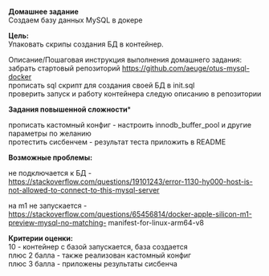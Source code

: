 **Домашнее задание**  
Создаем базу данных MySQL в докере  

**Цель:**  
Упаковать скрипы создания БД в контейнер.  


Описание/Пошаговая инструкция выполнения домашнего задания:  
забрать стартовый репозиторий https://github.com/aeuge/otus-mysql-docker  
прописать sql скрипт для создания своей БД в init.sql  
проверить запуск и работу контейнера следую описанию в репозитории  

**Задания повышенной сложности***    

прописать кастомный конфиг - настроить innodb_buffer_pool и другие параметры по желанию  
протестить сисбенчем - результат теста приложить в README  

**Возможные проблемы:**  

не подключается к БД - https://stackoverflow.com/questions/19101243/error-1130-hy000-host-is-not-allowed-to-connect-to-this-mysql-server  

на m1 не запускается - https://stackoverflow.com/questions/65456814/docker-apple-silicon-m1-preview-mysql-no-matching-
manifest-for-linux-arm64-v8  


**Критерии оценки:**    
10 - контейнер с базой запускается, база создается  
плюс 2 балла - также реализован кастомный конфиг  
плюс 3 балла - приложены результаты сисбенча  
